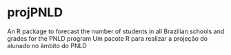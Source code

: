 # projPNLD
An R package to forecast the number of students in all Brazilian schools and grades for the PNLD program
Um pacote R para realizar a projeção do alunado no âmbito do PNLD
